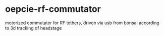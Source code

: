 # oepcie-rf-commutator
motorized commutator for RF tethers, driven via usb from bonsai according to 3d tracking of headstage
